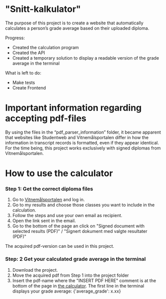 # "Snitt-kalkulator"
The purpose of this project is to create a website that automatically calculates a person’s grade average based on their uploaded diploma. 

Progress: 
- Created the calculation program
- Created the API
- Created a temporary solution to display a readable version of the grade average in the terminal 

What is left to do:
- Make tests 
- Create Frontend
# Important information regarding accepting pdf-files
By using the files in the “pdf_parser_information” folder, it became apparent that websites like Studentweb and Vitnemålsportalen differ in how the information in transcript records is formatted, even if they appear identical.
For the time being, this project works exclusively with signed diplomas from Vitnemålsportalen.

# How to use the calculator 
### Step 1: Get the correct diploma files
1. Go to [Vitnemålsportalen](https://www.vitnemalsportalen.no) and log in.
2. Go to my results and choose those classes you want to include in the calculation.
3. Follow the steps and use your own email as recipient. 
4. Open the link sent in the email.
5. Go to the bottom of the page an click on "Signed document with selected results (PDF)" / "Signert dokument med valgte resultater (PDF)"

The acquired pdf-version can be used in this project.

### Step: 2 Get your calculated grade average in the terminal 
1. Download the project. 
2. Move the acquired pdf from Step 1 into the project folder
3. Insert the pdf-name where the "INSERT PDF HERE" comment is at the bottom of the page in [the calculator](needed_pdf_structure/scr/calculator.py). The first line in the terminal displays your grade average: {'average_grade': x.xx}

